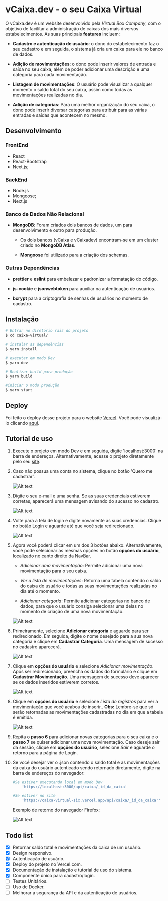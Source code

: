 # vCaixa.dev - o seu Caixa Virtual

O vCaixa.dev é um website desenvolvido pela _Virtual Box Company_, com o objetivo de facilitar a administração de caixas dos mais diversos estabelecimentos. As suas principais **features** incluem:

-   **Cadastro e autenticação de usuário**: o dono do estabelecimento faz o seu cadastro e em seguida, o sistema já cria um caixa para ele no banco de dados.

-   **Adição de movimentações**: o dono pode inserir valores de entrada e saída no seu caixa, além de poder adicionar uma descrição e uma categoria para cada movimentação.

-   **Listagem de movimentações**: O usuário pode visualizar a qualquer momento o saldo total do seu caixa, assim como todas as movimentações realizadas no dia.

-   **Adição de categorias**: Para uma melhor organização do seu caixa, o dono pode inserir diversar categorias para atribuir para as várias entradas e saídas que acontecem no mesmo.

## Desenvolvimento

### FrontEnd

-   React
-   React-Bootstrap
-   Next.js;

### BackEnd

-   Node.js
-   Mongoose;
-   Next.js

### Banco de Dados Não Relacional

-   **MongoDB**: Foram criados dois bancos de dados, um para desenvolvimento e outro para produção.

    -   Os dois bancos (vCaixa e vCaixadev) encontram-se em um cluster criado no **MongoDB Atlas**.

    -   **Mongoose** foi utilizado para a criação dos schemas.

### Outras Dependências

-   **prettier** e **eslint** para embelezar e padronizar a formatação do código.

-   **js-cookie** e **jsonwebtoken** para auxiliar na autenticação de usuários.

-   **bcrypt** para a criptografia de senhas de usuários no momento de cadastro.

## Instalação

```bash
# Entrar no diretório raiz do projeto
$ cd caixa-virtual/

# instalar as dependências
$ yarn install

# executar em modo Dev
$ yarn dev

# Realizar build para produção
$ yarn build

#iniciar o modo produção
$ yarn start

```

## Deploy

Foi feito o deploy desse projeto para o website [Vercel](https://vercel.com/kevinlevroner/caixa-virtual). Você pode visualizá-lo clicando [aqui](https://caixa-virtual-six.vercel.app/).

## Tutorial de uso

1. Execute o projeto em modo Dev e em seguida, digite 'localhost:3000' na barra de endereços. Alternativamente, acesse o projeto diretamente pelo seu [site](https://caixa-virtual-six.vercel.app/).

2. Caso não possua uma conta no sistema, clique no botão 'Quero me cadastrar'.

    ![Alt text](/public/tela_inicial.png?raw=true 'Tela Inicial')

3. Digite o seu e-mail e uma senha. Se as suas credenciais estiverem corretas, aparecerá uma mensagem avisando do sucesso no cadastro.

    ![Alt text](/public/cadastro.png?raw=true 'cadastro')

4. Volte para a tela de login e digite novamente as suas credencias. Clique no botão Login e aguarde até que você seja redirecionado.

    ![Alt text](/public/login.png?raw=true 'login')

5. Agora você poderá clicar em um dos 3 botões abaixo. Alternativamente, você pode selecionar as mesmas opções no botão **opções do usuário**, localizado no canto direito da NavBar.

    - _Adicionar uma movimentação_: Permite adicionar uma nova movimentação para o seu caixa.

    - _Ver a lista de movimentações_: Retorna uma tabela contendo o saldo do caixa do usuário e todas as suas movimentações realizadas no dia até o momento.

    - _Adicionar categoria_: Permite adicionar categorias no banco de dados, para que o usuário consiga selecionar uma delas no momento de criação de uma nova movimentação.

    ![Alt text](/public/bemvindo_usuario.png?raw=true 'bemvindo')

6. Primeiramente, selecione **Adicionar categoria** e aguarde para ser redirecionado. Em seguida, digite o nome desejado para a sua nova categoria e clique em **Cadastrar Categoria**. Uma mensagem de sucesso no cadastro aparecerá.

    ![Alt text](/public/cadastro_categoria.png?raw=true 'cadastroCat')

7. Clique em **opções do usuário** e selecione _Adicionar movimentação_. Após ser redirecionado, preencha os dados do formulário e clique em **Cadastrar Movimentação**. Uma mensagem de sucesso deve aparecer se os dados inseridos estiverem corretos.

    ![Alt text](/public/novaMovimentação.png?raw=true 'novaMovi')

8. Clique em **opções do usuário** e selecione _Lista de registros_ para ver a movimentação que você acabou de inserir.. **Obs:** Lembre-se que só serão retornadas as movimentações cadastradas no dia em que a tabela é emitida.

    ![Alt text](/public/lista_movimentacoes.png?raw=true 'listaMovi')

9. Repita o **passo 6** para adicionar novas categorias para o seu caixa e o **passo 7** se quiser adicionar uma nova movimentação. Caso deseje sair da sessão, clique em **opções do usuário**, selecione _Sair_ e aguarde o retorno para a página de Login.

10. Se você desejar ver o .json contendo o saldo total e as movimentações da caixa do usuário autenticado sendo retornado diretamente, digite na barra de endereços do navegador:

    ```bash
    #Se estiver executando local em modo Dev
    	'https://localhost:3000/api/caixa/_id_da_caixa'

    #Se estiver no site
    	'https://caixa-virtual-six.vercel.app/api/caixa/_id_da_caixa''
    ```

    Exemplo de retorno do navegador Firefox:

    ![Alt text](/public/json_api.png?raw=true 'jsonApi')

## Todo list

-   [x] Retornar saldo total e movimentações da caixa de um usuário.
-   [x] Design responsivo.
-   [x] Autenticação de usuário.
-   [x] Deploy do projeto no Vercel.com.
-   [x] Documentação de instalação e tutorial de uso do sistema.
-   [x] Componente único para cadastro/login.
-   [ ] Testes Unitários.
-   [ ] Uso de Docker.
-   [ ] Melhorar a segurança da API e da autenticação de usuários.
